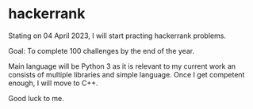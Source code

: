 # hackerrank

Stating on 04 April 2023, I will start practing hackerrank problems.

Goal: To complete 100 challenges by the end of the year.

Main language will be Python 3 as it is relevant to my current work an consists of multiple libraries and simple language. Once I get competent enough, I will move to C++.

Good luck to me.